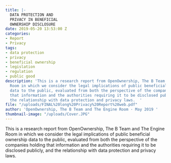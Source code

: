 ```yaml
---
title: |-
  DATA PROTECTION AND
  PRIVACY IN BENEFICIAL
  OWNERSHIP DISCLOSURE
date: 2019-05-20 13:53:00 Z
categories:
- Report
- Privacy
tags:
- data protection
- privacy
- beneficial ownership
- legislation
- regulation
- public good
description: 'This is a research report from OpenOwnership, The B Team and The Engine
  Room in which we consider the legal implications of public beneficial ownership
  data to the public, evaluated from both the perspective of the companies holding
  that information and the authorities requiring it to be disclosed publicly, and
  the relationship with data protection and privacy laws.  '
file: "/uploads/FINAL%20long%20Privacy%20Report%20web.pdf"
author: 'OpenOwnership, The B Team and The Engine Room · May 2019 '
thumbnail-image: "/uploads/Cover.JPG"
---
```


This is a research report from OpenOwnership, The B Team and The Engine Room in which we consider the legal implications of public beneficial ownership data to the public, evaluated from both the perspective of the companies holding that information and the authorities requiring it to be disclosed publicly, and the relationship with data protection and privacy laws.  